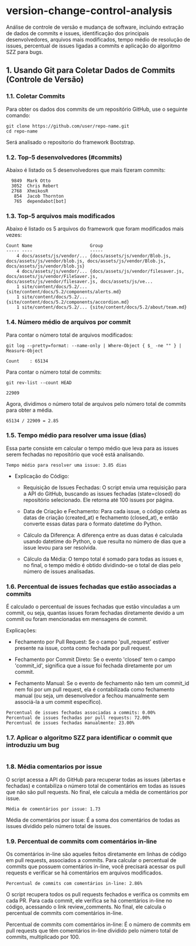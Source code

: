 # version-change-control-analysis
Análise de controle de versão e mudança de software, incluindo extração de dados de commits e issues, identificação dos principais desenvolvedores, arquivos mais modificados, tempo médio de resolução de issues, percentual de issues ligadas a commits e aplicação do algoritmo SZZ para bugs.

## 1. Usando Git para Coletar Dados de Commits (Controle de Versão)

### 1.1. Coletar Commits
Para obter os dados dos commits de um repositório GitHub, use o seguinte comando:

```
git clone https://github.com/user/repo-name.git
cd repo-name

```

Será analisado o repositorio do framework Bootstrap.

### 1.2. Top-5 desenvolvedores (#commits)

Abaixo é listado os 5 desenvolvedores que mais fizeram commits:

```
  9849  Mark Otto
  3052  Chris Rebert
  2768  XhmikosR
   854  Jacob Thornton
   765  dependabot[bot]
```

### 1.3. Top-5 arquivos mais modificados 

Abaixo é listado os 5 arquivos do framework que foram modificados mais vezes:

```
Count Name                      Group
----- ----                      -----
    4 docs/assets/js/vendor/... {docs/assets/js/vendor/Blob.js, docs/assets/js/vendor/blob.js, docs/assets/js/vendor/Blob.js, docs/assets/js/vendor/blob.js}      
    4 docs/assets/js/vendor/... {docs/assets/js/vendor/filesaver.js, docs/assets/js/vendor/FileSaver.js, docs/assets/js/vendor/filesaver.js, docs/assets/js/ve... 
    1 site/content/docs/5.2/... {site/content/docs/5.2/components/alerts.md}
    1 site/content/docs/5.2/... {site/content/docs/5.2/components/accordion.md}
    1 site/content/docs/5.2/... {site/content/docs/5.2/about/team.md}
```

### 1.4. Número médio de arquivos por commit

Para contar o número total de arquivos modificados:

```
git log --pretty=format: --name-only | Where-Object { $_ -ne "" } | Measure-Object

Count    : 65134
```

Para contar o número total de commits:

```
git rev-list --count HEAD

22909
```

Agora, dividimos o número total de arquivos pelo número total de commits para obter a média.

```
65134 / 22909 = 2.85
```

### 1.5. Tempo médio para resolver uma issue (dias)

Essa parte consiste em calcular o tempo médio que leva para as issues serem fechadas no repositório que você está analisando.

```
Tempo médio para resolver uma issue: 3.85 dias
```

  - Explicação do Código:

    - Requisição de Issues Fechadas: O script envia uma requisição para a API do GitHub, buscando as issues fechadas (state=closed) do repositório selecionado. Ele retorna até 100 issues por página.

    - Data de Criação e Fechamento: Para cada issue, o código coleta as datas de criação (created_at) e fechamento (closed_at), e então converte essas datas para o formato datetime do Python.

    - Cálculo da Diferença: A diferença entre as duas datas é calculada usando datetime do Python, o que resulta no número de dias que a issue levou para ser resolvida.

    - Cálculo da Média: O tempo total é somado para todas as issues e, no final, o tempo médio é obtido dividindo-se o total de dias pelo número de issues analisadas.

### 1.6. Percentual de issues fechadas que estão associadas a commits

É calculado o percentual de issues fechadas que estão vinculadas a um commit, ou seja, quantas issues foram fechadas diretamente devido a um commit ou foram mencionadas em mensagens de commit.

Explicações:
  - Fechamento por Pull Request: Se o campo 'pull_request' estiver presente na issue, conta como fechada por pull request.

  - Fechamento por Commit Direto: Se o evento 'closed' tem o campo 'commit_id', significa que a issue foi fechada diretamente por um commit.

  - Fechamento Manual: Se o evento de fechamento não tem um commit_id nem foi por um pull request, ela é contabilizada como fechamento manual (ou seja, um desenvolvedor a fechou manualmente sem associá-la a um commit específico).

```
Percentual de issues fechadas associadas a commits: 0.00%
Percentual de issues fechadas por pull requests: 72.00%
Percentual de issues fechadas manualmente: 23.00%
```

### 1.7. Aplicar o algoritmo SZZ para identificar o commit que introduziu um bug

```

```

### 1.8. Média comentarios por issue

O script acessa a API do GitHub para recuperar todas as issues (abertas e fechadas) e contabiliza o número total de comentários em todas as issues que não são pull requests.
No final, ele calcula a média de comentários por issue.

```
Média de comentários por issue: 1.73
```

Média de comentários por issue: É a soma dos comentários de todas as issues dividido pelo número total de issues.

### 1.9. Percentual de commits com comentários in-line

Os comentários in-line são aqueles feitos diretamente em linhas de código em pull requests, associados a commits. Para calcular o percentual de commits que possuem comentários in-line, você precisará acessar os pull requests e verificar se há comentários em arquivos modificados.

```
Percentual de commits com comentários in-line: 2.86%
```

O script recupera todos os pull requests fechados e verifica os commits em cada PR.
Para cada commit, ele verifica se há comentários in-line no código, acessando o link review_comments.
No final, ele calcula o percentual de commits com comentários in-line.

Percentual de commits com comentários in-line: É o número de commits em pull requests que têm comentários in-line dividido pelo número total de commits, multiplicado por 100.
